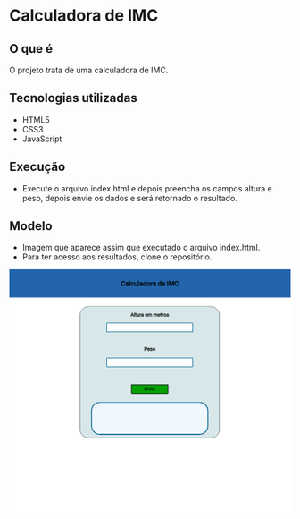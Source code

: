 
# Calculadora de IMC

## O que é
O projeto trata de uma calculadora de IMC.

## Tecnologias utilizadas
- HTML5 
- CSS3
- JavaScript

## Execução
- Execute o arquivo index.html e depois preencha os campos altura e peso, depois envie os dados e será retornado o resultado.

## Modelo 

- Imagem que aparece assim que executado o arquivo index.html.
- Para ter acesso aos resultados, clone o repositório.

<img src="./image/layoutCalculadora.png" width="720px" />